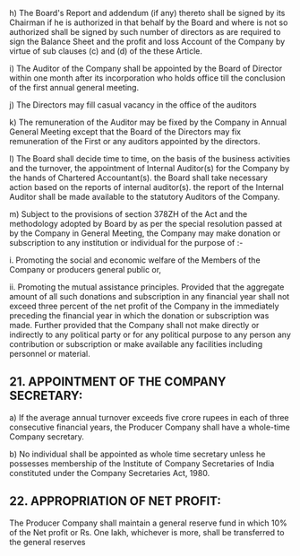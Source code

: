 h) The Board's Report and addendum (if any) thereto shall be signed by its Chairman if he is authorized in that behalf by the Board and where is not so authorized shall be signed by such number of directors as are required to sign the Balance Sheet and the profit and loss Account of the Company by virtue of sub clauses (c) and (d) of the these Article.

i) The Auditor of the Company shall be appointed by the Board of Director within one month after its incorporation who holds office till the conclusion of the first annual general meeting.

j) The Directors may fill casual vacancy in the office of the auditors

k) The remuneration of the Auditor may be fixed by the Company in Annual General Meeting except that the Board of the Directors may fix remuneration of the First or any auditors appointed by the directors.

l) The Board shall decide time to time, on the basis of the business activities and the turnover, the appointment of Internal Auditor(s) for the Company by the hands of Chartered Accountant(s). the Board shall take necessary action based on the reports of internal auditor(s). the report of the Internal Auditor shall be made available to the statutory Auditors of the Company.

m) Subject to the provisions of section 378ZH of the Act and the methodology adopted by Board by as per the special resolution passed at by the Company in General Meeting, the Company may make donation or subscription to any institution or individual for the purpose of :-

i. Promoting the social and economic welfare of the Members of the Company or producers general public or,

ii. Promoting the mutual assistance principles. Provided that the aggregate amount of all such donations and subscription in any financial year shall not exceed three percent of the net profit of the Company in the immediately preceding the financial year in which the donation or subscription was made. Further provided that the Company shall not make directly or indirectly to any political party or for any political purpose to any person any contribution or subscription or make available any facilities including personnel or material.

## 21. APPOINTMENT OF THE COMPANY SECRETARY:

a) If the average annual turnover exceeds five crore rupees in each of three consecutive financial years, the Producer Company shall have a whole-time Company secretary.

b) No individual shall be appointed as whole time secretary unless he possesses membership of the Institute of Company Secretaries of India constituted under the Company Secretaries Act, 1980.

## 22. APPROPRIATION OF NET PROFIT:

The Producer Company shall maintain a general reserve fund in which 10% of the Net profit or Rs. One lakh, whichever is more, shall be transferred to the general reserves